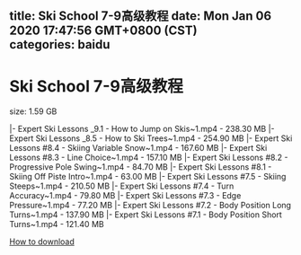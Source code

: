 
title: Ski School 7-9高级教程
date: Mon Jan 06 2020 17:47:56 GMT+0800 (CST)    
categories: baidu
---

# Ski School 7-9高级教程
size: 1.59 GB
 
 
|- Expert Ski Lessons _9.1 - How to Jump on Skis~1.mp4 - 238.30 MB
|- Expert Ski Lessons _8.5 - How to Ski Trees~1.mp4 - 254.90 MB
|- Expert Ski Lessons #8.4 - Skiing Variable Snow~1.mp4 - 167.60 MB
|- Expert Ski Lessons #8.3 - Line Choice~1.mp4 - 157.10 MB
|- Expert Ski Lessons #8.2 - Progressive Pole Swing~1.mp4 - 84.70 MB
|- Expert Ski Lessons #8.1 - Skiing Off Piste Intro~1.mp4 - 63.00 MB
|- Expert Ski Lessons #7.5 - Skiing Steeps~1.mp4 - 210.50 MB
|- Expert Ski Lessons #7.4 - Turn Accuracy~1.mp4 - 79.80 MB
|- Expert Ski Lessons #7.3 - Edge Pressure~1.mp4 - 77.20 MB
|- Expert Ski Lessons #7.2 - Body Position Long Turns~1.mp4 - 137.90 MB
|- Expert Ski Lessons #7.1 - Body Position Short Turns~1.mp4 - 121.40 MB

[How to download](https://bpcam.bemobtrk.com/go/2ceec3aa-1ca2-46d6-b9ff-aaa5c184517c?jno=997)